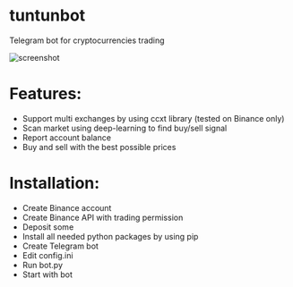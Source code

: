 # tuntunbot
Telegram bot for cryptocurrencies trading

![screenshot](https://i.gyazo.com/fa0394b7da048f537a078b4e9af925e6.png)

# Features:
- Support multi exchanges by using ccxt library (tested on Binance only)
- Scan market using deep-learning to find buy/sell signal
- Report account balance
- Buy and sell with the best possible prices

# Installation:
- Create Binance account
- Create Binance API with trading permission
- Deposit some
- Install all needed python packages by using pip
- Create Telegram bot
- Edit config.ini
- Run bot.py
- Start with bot
